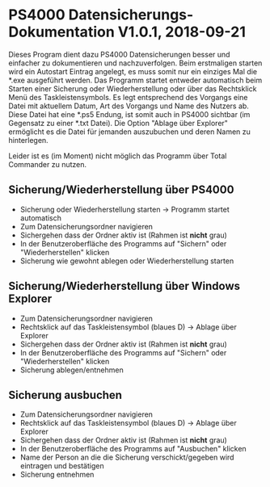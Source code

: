 # PS4000 Datensicherungs-Dokumentation V1.0.1, 2018-09-21

Dieses Program dient dazu PS4000 Datensicherungen besser und einfacher zu dokumentieren und nachzuverfolgen. Beim erstmaligen starten wird ein Autostart Eintrag angelegt, es muss somit nur ein einziges Mal die \*.exe ausgeführt werden. Das Programm startet entweder automatisch beim Starten einer Sicherung oder Wiederherstellung oder über das Rechtsklick Menü des Taskleistensymbols. Es legt entsprechend des Vorgangs eine Datei mit aktuellem Datum, Art des Vorgangs und Name des Nutzers ab. Diese Datei hat eine \*.ps5 Endung, ist somit auch in PS4000 sichtbar (im Gegensatz zu einer \*.txt Datei). Die Option "Ablage über Explorer" ermöglicht es die Datei für jemanden auszubuchen und deren Namen zu hinterlegen.

Leider ist es (im Moment) nicht möglich das Programm über Total Commander zu nutzen.

## Sicherung/Wiederherstellung über PS4000

* Sicherung oder Wiederherstellung starten -> Programm startet automatisch
* Zum Datensicherungsordner navigieren
* Sichergehen dass der Ordner aktiv ist (Rahmen ist **nicht** grau)
* In der Benutzeroberfläche des Programms auf "Sichern" oder "Wiederherstellen" klicken
* Sicherung wie gewohnt ablegen oder Wiederherstellung starten

## Sicherung/Wiederherstellung über Windows Explorer

* Zum Datensicherungsordner navigieren
* Rechtsklick auf das Taskleistensymbol (blaues D) -> Ablage über Explorer
* Sichergehen dass der Ordner aktiv ist (Rahmen ist **nicht** grau)
* In der Benutzeroberfläche des Programms auf "Sichern" oder "Wiederherstellen" klicken
* Sicherung ablegen/entnehmen

## Sicherung ausbuchen

* Zum Datensicherungsordner navigieren
* Rechtsklick auf das Taskleistensymbol (blaues D) -> Ablage über Explorer
* Sichergehen dass der Ordner aktiv ist (Rahmen ist **nicht** grau)
* In der Benutzeroberfläche des Programms auf "Ausbuchen" klicken
* Name der Person an die die Sicherung verschickt/gegeben wird eintragen und bestätigen
* Sicherung entnehmen
